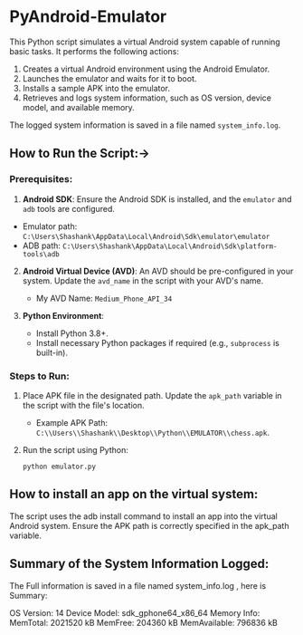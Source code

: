 # PyAndroid-Emulator
This Python script simulates a virtual Android system capable of running basic tasks.
It performs the following actions:
1. Creates a virtual Android environment using the Android Emulator.
2. Launches the emulator and waits for it to boot.
3. Installs a sample APK into the emulator.
4. Retrieves and logs system information, such as OS version, device model, and available memory.

The logged system information is saved in a file named `system_info.log`.


## How to Run the Script:->

### Prerequisites:
1. **Android SDK**: Ensure the Android SDK is installed, and the `emulator` and `adb` tools are configured.
- Emulator path: `C:\Users\Shashank\AppData\Local\Android\Sdk\emulator\emulator`
- ADB path: `C:\Users\Shashank\AppData\Local\Android\Sdk\platform-tools\adb`

2. **Android Virtual Device (AVD)**: An AVD should be pre-configured in your system. Update the `avd_name` in the script with your AVD's name.
   - My AVD Name: `Medium_Phone_API_34`

3. **Python Environment**:
   - Install Python 3.8+.
   - Install necessary Python packages if required (e.g., `subprocess` is built-in).

### Steps to Run:
1. Place APK file in the designated path. Update the `apk_path` variable in the script with the file's location.
   - Example APK Path: `C:\\Users\\Shashank\\Desktop\\Python\\EMULATOR\\chess.apk`.

2. Run the script using Python:
   ```
   python emulator.py
   ```
   
## How to install an app on the virtual system:
The script uses the adb install command to install an app into the virtual Android system.
Ensure the APK path is correctly specified in the apk_path variable.

## Summary of the System Information Logged:
The Full information is saved in a file named system_info.log , here is Summary:

OS Version: 14
Device Model: sdk_gphone64_x86_64
Memory Info:
MemTotal:        2021520 kB
MemFree:          204360 kB
MemAvailable:     796836 kB
